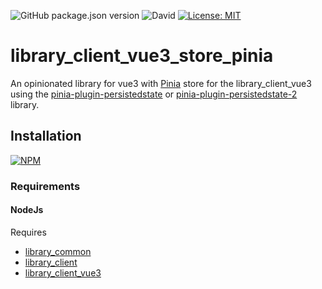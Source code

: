 ![GitHub package.json version](https://img.shields.io/github/package-json/v/thzero/library_client_vue3_store_pinia)
![David](https://img.shields.io/david/thzero/library_client_vue3_store_pinia)
[![License: MIT](https://img.shields.io/badge/License-MIT-yellow.svg)](https://opensource.org/licenses/MIT)

# library_client_vue3_store_pinia

An opinionated library for vue3 with [Pinia](https://github.com/vuejs/pinia) store for the library_client_vue3 using the [pinia-plugin-persistedstate](https://prazdevs.github.io/pinia-plugin-persistedstate) or [pinia-plugin-persistedstate-2](https://github.com/iendeavor/pinia-plugin-persistedstate-2) library.

## Installation

[![NPM](https://nodei.co/npm/@thzero/library_common.png?compact=true)](https://npmjs.org/package/@thzero/library_client_vue3_store_pinia)

### Requirements

#### NodeJs

Requires 
* [library_common](https://npmjs.org/package/@thzero/library_common)
* [library_client](https://npmjs.org/package/@thzero/library_client)
* [library_client_vue3](https://npmjs.org/package/@thzero/library_client_vue3)
